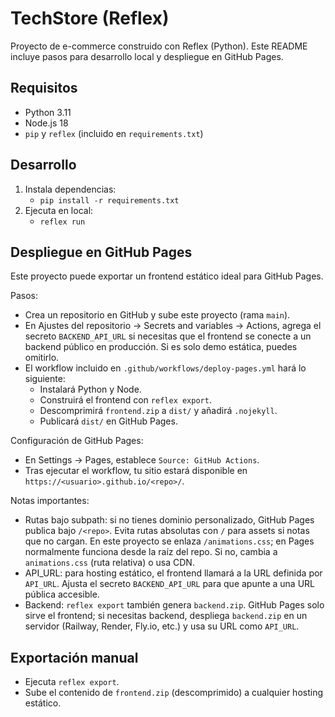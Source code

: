 # TechStore (Reflex)

Proyecto de e-commerce construido con Reflex (Python). Este README incluye pasos para desarrollo local y despliegue en GitHub Pages.

## Requisitos

- Python 3.11
- Node.js 18
- `pip` y `reflex` (incluido en `requirements.txt`)

## Desarrollo

1. Instala dependencias:
   - `pip install -r requirements.txt`
2. Ejecuta en local:
   - `reflex run`

## Despliegue en GitHub Pages

Este proyecto puede exportar un frontend estático ideal para GitHub Pages.

Pasos:
- Crea un repositorio en GitHub y sube este proyecto (rama `main`).
- En Ajustes del repositorio → Secrets and variables → Actions, agrega el secreto `BACKEND_API_URL` si necesitas que el frontend se conecte a un backend público en producción. Si es solo demo estática, puedes omitirlo.
- El workflow incluido en `.github/workflows/deploy-pages.yml` hará lo siguiente:
  - Instalará Python y Node.
  - Construirá el frontend con `reflex export`.
  - Descomprimirá `frontend.zip` a `dist/` y añadirá `.nojekyll`.
  - Publicará `dist/` en GitHub Pages.

Configuración de GitHub Pages:
- En Settings → Pages, establece `Source: GitHub Actions`.
- Tras ejecutar el workflow, tu sitio estará disponible en `https://<usuario>.github.io/<repo>/`.

Notas importantes:
- Rutas bajo subpath: si no tienes dominio personalizado, GitHub Pages publica bajo `/<repo>`. Evita rutas absolutas con `/` para assets si notas que no cargan. En este proyecto se enlaza `/animations.css`; en Pages normalmente funciona desde la raíz del repo. Si no, cambia a `animations.css` (ruta relativa) o usa CDN.
- API_URL: para hosting estático, el frontend llamará a la URL definida por `API_URL`. Ajusta el secreto `BACKEND_API_URL` para que apunte a una URL pública accesible.
- Backend: `reflex export` también genera `backend.zip`. GitHub Pages solo sirve el frontend; si necesitas backend, despliega `backend.zip` en un servidor (Railway, Render, Fly.io, etc.) y usa su URL como `API_URL`.

## Exportación manual

- Ejecuta `reflex export`.
- Sube el contenido de `frontend.zip` (descomprimido) a cualquier hosting estático.